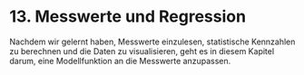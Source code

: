 # 13. Messwerte und Regression

Nachdem wir gelernt haben, Messwerte einzulesen, statistische Kennzahlen zu
berechnen und die Daten zu visualisieren, geht es in diesem Kapitel darum, eine
Modellfunktion an die Messwerte anzupassen.
